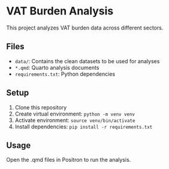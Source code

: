 # VAT Burden Analysis

This project analyzes VAT burden data across different sectors.

## Files
- `data/`: Contains the clean datasets to be used for analyses
- `*.qmd`: Quarto analysis documents
- `requirements.txt`: Python dependencies

## Setup
1. Clone this repository
2. Create virtual environment: `python -m venv venv`
3. Activate environment: `source venv/bin/activate`
4. Install dependencies: `pip install -r requirements.txt`

## Usage
Open the .qmd files in Positron to run the analysis.